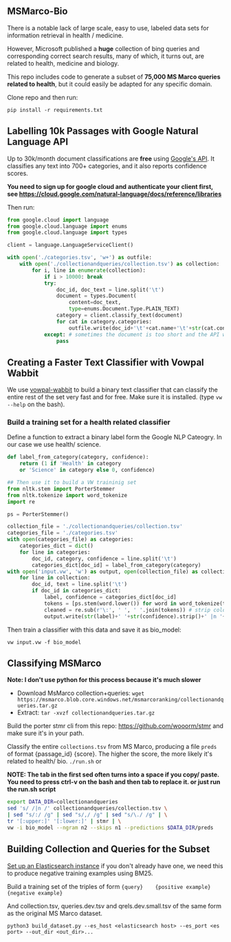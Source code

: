 MSMarco-Bio
--

There is a notable lack of large scale, easy to use, labeled data sets for information retrieval in health / medicine.

However, Microsoft published a **huge** collection of bing queries and corresponding correct search results, many of which, it turns out, are related to health, medicine and biology.

This repo includes code to generate a subset of **75,000 MS Marco queries related to health**, but it could easily be adapted for any specific domain.

Clone repo and then run:

`pip install -r requirements.txt`

Labelling 10k Passages with Google Natural Language API
--

Up to 30k/month document classifications are **free** using <a href = 'https://cloud.google.com/natural-language/'>Google's API</a>. It classifies any text into 700+ categories, and it also reports confidence scores.

**You need to sign up for google cloud and authenticate your client first, see https://cloud.google.com/natural-language/docs/reference/libraries**

Then run:

```python
from google.cloud import language
from google.cloud.language import enums
from google.cloud.language import types

client = language.LanguageServiceClient()

with open('./categories.tsv', 'w+') as outfile:
    with open('./collectionandqueries/collection.tsv') as collection:
        for i, line in enumerate(collection):
            if i > 10000: break
            try:
                doc_id, doc_text = line.split('\t')
                document = types.Document(
                    content=doc_text,
                    type=enums.Document.Type.PLAIN_TEXT)
                category = client.classify_text(document)
                for cat in category.categories:
                    outfile.write(doc_id+'\t'+cat.name+'\t'+str(cat.confidence)+'\n')
            except: # sometimes the document is too short and the API with err, ignore
                pass
```

Creating a Faster Text Classifier with Vowpal Wabbit
--

We use <a href='https://github.com/VowpalWabbit/vowpal_wabbit'>vowpal-wabbit</a> to build a binary text classifier that can classify the entire rest of the set very fast and for free. Make sure it is installed. (type `vw --help` on the bash). 

### Build a training set for a health related classifier

Define a function to extract a binary label form the Google NLP Cateogry. In our case we use health/ science.

```python
def label_from_category(category, confidence):
    return (1 if 'Health' in category 
    or 'Science' in category else 0, confidence)

## Then use it to build a VW traininig set
from nltk.stem import PorterStemmer
from nltk.tokenize import word_tokenize
import re

ps = PorterStemmer()

collection_file = './collectionandqueries/collection.tsv'
categories_file = './categories.tsv'
with open(categories_file) as categories:
    categories_dict = dict()
    for line in categories:
        doc_id, category, confidence = line.split('\t')
        categories_dict[doc_id] = label_from_category(category)
with open('input.vw', 'w') as output, open(collection_file) as collection:
    for line in collection:
        doc_id, text = line.split('\t')
        if doc_id in categories_dict:
            label, confidence = categories_dict[doc_id]
            tokens = [ps.stem(word.lower()) for word in word_tokenize(text)]
            cleaned = re.sub(r'\:', ' ', ' '.join(tokens)) # strip colon bc this is special VW charater
            output.write(str(label)+' '+str(confidence).strip()+' |n '+ cleaned + ' \n')
```

Then train a classifier with this data and save it as bio_model: 

`vw input.vw -f bio_model`

Classifying MSMarco
--

**Note: I don't use python for this process because it's much slower**

- Download MsMarco collection+queries:
    `wget https://msmarco.blob.core.windows.net/msmarcoranking/collectionandqueries.tar.gz`
- Extract:
    `tar -xvzf collectionandqueries.tar.gz`


Build the porter stmr cli from this repo: https://github.com/wooorm/stmr and make sure it's in your path.

Classify the entire `collections.tsv` from MS Marco, producing a file `preds` of format {passage_id} {score}. The higher the score, the more likely it's related to health/ bio.
`./run.sh`
or 

**NOTE: The tab in the first sed often turns into a space if you copy/ paste. You need to press ctrl-v on the bash and then tab to replace it. or just run the run.sh script**
```bash
export DATA_DIR=collectionandqueries
sed 's/ /|n /' collectionandqueries/collection.tsv \
| sed "s/:/ /g" | sed "s/,/ /g" | sed "s/\./ /g" | \
tr '[:upper:]' '[:lower:]' | stmr | \
vw -i bio_model --ngram n2 --skips n1 --predictions $DATA_DIR/preds
```

Building Collection and Queries for the Subset
--

<a href = 'https://www.elastic.co/guide/en/elasticsearch/reference/current/getting-started.html'>Set up an Elasticsearch instance</a> if you don't already have one, we need this to produce negative training examples using BM25.

Build a training set of the triples of form 
`{query}    {positive example}  {negative example}`

And collection.tsv, queries.dev.tsv and qrels.dev.small.tsv of the same form as the original MS Marco dataset.

`python3 build_dataset.py --es_host <elasticsearch host> --es_port <es port> --out_dir <out_dir>...`




